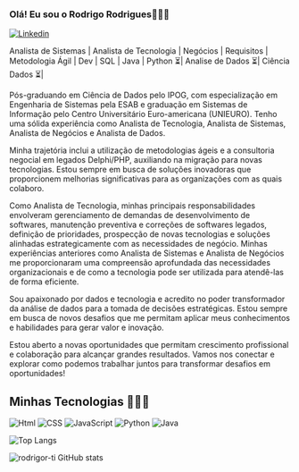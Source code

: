 ### Olá! Eu sou o Rodrigo Rodrigues👩🏻‍💻 

[![Linkedin](https://img.shields.io/badge/LinkedIn-0077B5?style=for-the-badge&logo=linkedin&logoColor=white)](https://www.linkedin.com/in/rodrigo-rodrigues-b654bb64/)

Analista de Sistemas | Analista de Tecnologia | Negócios | Requisitos | Metodologia Ágil | Dev | SQL | Java | Python ⏳| Analise de Dados ⏳| Ciência Dados ⏳|

Pós-graduando em Ciência de Dados pelo IPOG, com especialização em Engenharia de Sistemas pela ESAB e graduação em Sistemas de Informação pelo Centro Universitário Euro-americana (UNIEURO). Tenho uma sólida experiência como Analista de Tecnologia, Analista de Sistemas, Analista de Negócios e Analista de Dados.

Minha trajetória inclui a utilização de metodologias ágeis e a consultoria negocial em legados Delphi/PHP, auxiliando na migração para novas tecnologias. Estou sempre em busca de soluções inovadoras que proporcionem melhorias significativas para as organizações com as quais colaboro.

Como Analista de Tecnologia, minhas principais responsabilidades envolveram gerenciamento de demandas de desenvolvimento de softwares, manutenção preventiva e correções de softwares legados, definição de prioridades, prospecção de novas tecnologias e soluções alinhadas estrategicamente com as necessidades de negócio. Minhas experiências anteriores como Analista de Sistemas e Analista de Negócios me proporcionaram uma compreensão aprofundada das necessidades organizacionais e de como a tecnologia pode ser utilizada para atendê-las de forma eficiente.

Sou apaixonado por dados e tecnologia e acredito no poder transformador da análise de dados para a tomada de decisões estratégicas. Estou sempre em busca de novos desafios que me permitam aplicar meus conhecimentos e habilidades para gerar valor e inovação.

Estou aberto a novas oportunidades que permitam crescimento profissional e colaboração para alcançar grandes resultados. Vamos nos conectar e explorar como podemos trabalhar juntos para transformar desafios em oportunidades!

## Minhas Tecnologias 👩🏻‍💻

![Html](https://img.shields.io/badge/Html-blue?style=for-the-badge&logo=html5)
![CSS](https://img.shields.io/badge/CSS-red?style=for-the-badge&logo=Css3)
![JavaScript](https://img.shields.io/badge/JavaScript-black?style=for-the-badge&logo=javascript)
![Python](https://img.shields.io/badge/Python-gray?style=for-the-badge&logo=python)
![Java](https://img.shields.io/badge/java-%23ED8B00.svg?style=for-the-badge&logo=openjdk&logoColor=white)



![Top Langs](https://github-readme-stats-git-masterrstaa-rickstaa.vercel.app/api/top-langs/?username=rodrigor-ti&bg_color=000&border_color=30A3DC&title_color=E94D5F&text_color=FFF)

![rodrigor-ti GitHub stats](https://github-readme-stats.vercel.app/api?username=rodrigor-ti&show_icons=true&theme=dark)





